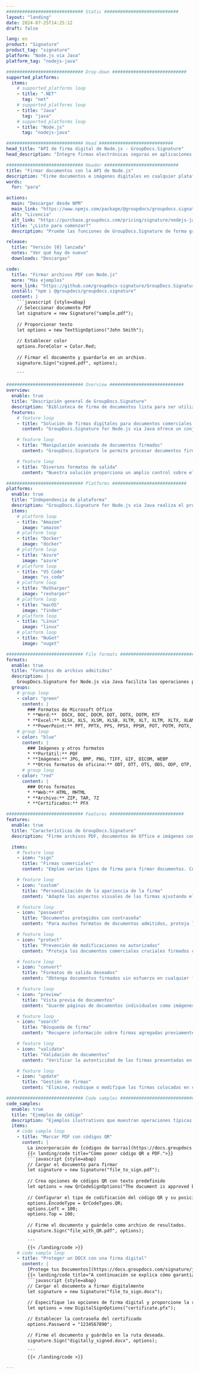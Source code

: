 ```yaml
---
############################# Static ############################
layout: "landing"
date: 2024-07-25T14:25:12
draft: false

lang: es
product: "Signature"
product_tag: "signature"
platform: "Node.js via Java"
platform_tag: "nodejs-java"

############################# Drop-down ############################
supported_platforms:
  items:
    # supported_platforms loop
    - title: ".NET"
      tag: "net"
    # supported_platforms loop
    - title: "Java"
      tag: "java"
    # supported_platforms loop
    - title: "Node.js"
      tag: "nodejs-java"

############################# Head ############################
head_title: "API de firma digital de Node.js - GroupDocs.Signature"
head_description: "Integre firmas electrónicas seguras en aplicaciones Node.js con GroupDocs.Signature. Optimice los flujos de trabajo de firma de documentos de forma fácil y eficiente."

############################# Header ############################
title: "Firmar documentos con la API de Node.js"
description: "Firme documentos e imágenes digitales en cualquier plataforma utilizando nuestras API flexibles y soluciones basadas en aplicaciones para programadores y usuarios finales."
words:
  for: "para"

actions:
  main: "Descargar desde NPM"
  main_link: "https://www.npmjs.com/package/@groupdocs/groupdocs.signature/"
  alt: "Licencia"
  alt_link: "https://purchase.groupdocs.com/pricing/signature/nodejs-java/"
  title: "¿Listo para comenzar?"
  description: "Pruebe las funciones de GroupDocs.Signature de forma gratuita o solicite una licencia"

release:
  title: "Versión {0} lanzada"
  notes: "Ver qué hay de nuevo"
  downloads: "Descargas"

code:
  title: "Firmar archivos PDF con Node.js"
  more: "Más ejemplos"
  more_link: "https://github.com/groupdocs-signature/GroupDocs.Signature-for-Node.js-via-Java/"
  install: "npm i @groupdocs/groupdocs.signature"
  content: |
    ```javascript {style=abap}   
    // Seleccionar documento PDF
    let signature = new Signature("sample.pdf");
    
    // Proporcionar texto
    let options = new TextSignOptions("John Smith");
    
    // Establecer color
    options.ForeColor = Color.Red;
    
    // Firmar el documento y guardarlo en un archivo.
    signature.Sign("signed.pdf", options);
    
    ```

############################# Overview ############################
overview:
  enable: true
  title: "Descripción general de GroupDocs.Signature"
  description: "Biblioteca de firma de documentos lista para ser utilizada en aplicaciones Node.js"
  features:
    # feature loop
    - title: "Solución de firmas digitales para documentos comerciales con Node.js"
      content: "GroupDocs.Signature for Node.js via Java ofrece un conjunto completo de opciones de firma digital para PDF, documentos de Office e imágenes. Se encuentran disponibles textos, códigos de barras, imágenes, certificados digitales y metadatos. El procesamiento de documentos optimizado garantiza la eficiencia."

    # feature loop
    - title: "Manipulación avanzada de documentos firmados"
      content: "GroupDocs.Signature le permite procesar documentos firmados. Busque y valide firmas utilizando diversos criterios. Además, extraiga información detallada del documento o genere imágenes de vista previa de las páginas."

    # feature loop
    - title: "Diversos formatos de salida"
      content: "Nuestra solución proporciona un amplio control sobre el formato de salida de los documentos firmados. Coloque con precisión las firmas en cualquier página y personalice su apariencia. Guarde documentos firmados en numerosos formatos compatibles y, opcionalmente, protéjalos con contraseñas."

############################# Platforms ############################
platforms:
  enable: true
  title: "Independencia de plataforma"
  description: "GroupDocs.Signature for Node.js via Java realiza el procesamiento de documentos con varios sistemas operativos"
  items:
    # platform loop
    - title: "Amazon"
      image: "amazon"
    # platform loop
    - title: "Docker"
      image: "docker"
    # platform loop
    - title: "Azure"
      image: "azure"
    # platform loop
    - title: "VS Code"
      image: "vs_code"
    # platform loop
    - title: "ReSharper"
      image: "resharper"
    # platform loop
    - title: "macOS"
      image: "finder"
    # platform loop
    - title: "Linux"
      image: "linux"
    # platform loop
    - title: "NuGet"
      image: "nuget"

############################# File formats ############################
formats:
  enable: true
  title: "Formatos de archivo admitidos"
  description: |
    GroupDocs.Signature for Node.js via Java facilita las operaciones para los [formatos de archivo populares](https://docs.groupdocs.com/signature/java/supported-document-formats/).
  groups:
    # group loop
    - color: "green"
      content: |
        ### Formatos de Microsoft Office
        * **Word:**  DOCX, DOC, DOCM, DOT, DOTX, DOTM, RTF
        * **Excel:** XLSX, XLS, XLSM, XLSB, XLTM, XLT, XLTM, XLTX, XLAM, SXC, SpreadsheetML
        * **PowerPoint:** PPT, PPTX, PPS, PPSX, PPSM, POT, POTM, POTX, PPTM
    # group loop
    - color: "blue"
      content: |
        ### Imágenes y otros formatos
        * **Portátil:** PDF
        * **Imágenes:** JPG, BMP, PNG, TIFF, GIF, DICOM, WEBP
        * **Otros formatos de oficina:** ODT, OTT, OTS, ODS, ODP, OTP, ODG
      # group loop
    - color: "red"
      content: |
        ### Otros formatos
        * **Web:** HTML, MHTML
        * **Archivo:** ZIP, TAR, 7Z
        * **Certificados:** PFX

############################# Features ############################
features:
  enable: true
  title: "Características de GroupDocs.Signature"
  description: "Firme archivos PDF, documentos de Office e imágenes con firmas digitales"

  items:
    # feature loop
    - icon: "sign"
      title: "Firmas comerciales"
      content: "Emplee varios tipos de firma para firmar documentos. Coloque firmas digitales con precisión en cualquier ubicación de la página."

    # feature loop
    - icon: "custom"
      title: "Personalización de la apariencia de la firma"
      content: "Adapte los aspectos visuales de las firmas ajustando el color, la fuente, los bordes, la rotación y más para lograr el resultado deseado."

    # feature loop
    - icon: "password"
      title: "Documentos protegidos con contraseña"
      content: "Para muchos formatos de documentos admitidos, proteja los documentos firmados con una contraseña para mayor seguridad."

    # feature loop
    - icon: "protect"
      title: "Prevención de modificaciones no autorizadas"
      content: "Proteja los documentos comerciales cruciales firmados con certificados digitales contra modificaciones no autorizadas."

    # feature loop
    - icon: "convert"
      title: "Formatos de salida deseados"
      content: "Obtenga documentos firmados sin esfuerzo en cualquier formato compatible. Convierta documentos de MS Word a formato PDF con facilidad."

    # feature loop
    - icon: "preview"
      title: "Vista previa de documentos"
      content: "Guarde páginas de documentos individuales como imágenes para necesidades futuras."

    # feature loop
    - icon: "search"
      title: "Búsqueda de firma"
      content: "Recupere información sobre firmas agregadas previamente en sus documentos."

    # feature loop
    - icon: "validate"
      title: "Validación de documentos"
      content: "Verificar la autenticidad de las firmas presentadas en cualquier documento."

    # feature loop
    - icon: "update"
      title: "Gestión de firmas"
      content: "Elimine, reubique o modifique las firmas colocadas en cualquier página del documento."

############################# Code samples ############################
code_samples:
  enable: true
  title: "Ejemplos de código"
  description: "Ejemplos ilustrativos que muestran operaciones típicas de GroupDocs.Signature for Node.js via Java"
  items:
    # code sample loop
    - title: "Marcar PDF con códigos QR"
      content: |
        La incorporación de [códigos de barras](https://docs.groupdocs.com/signature/java/esign-document-with-qr-code-signature/) en páginas de documentos PDF específicas puede optimizar los procesos comerciales. Esta sección proporciona un ejemplo de cómo agregar un código QR usando GroupDocs.Signature for Node.js via Java.
        {{< landing/code title="Cómo poner código QR a PDF.">}}
        ```javascript {style=abap}
        // Cargar el documento para firmar
        let signature = new Signature("file_to_sign.pdf");
        
        // Crea opciones de códigos QR con texto predefinido
        let options = new QrCodeSignOptions("The document is approved by John Smith");
        
        // Configurar el tipo de codificación del código QR y su posición en la página
        options.EncodeType = QrCodeTypes.QR;
        options.Left = 100;
        options.Top = 100;
            
        // Firme el documento y guárdelo como archivo de resultados.
        signature.Sign("file_with_QR.pdf", options);
        
        ```
        {{< /landing/code >}}
    # code sample loop
    - title: "Proteger un DOCX con una firma digital"
      content: |
        [Protege tus Documentos](https://docs.groupdocs.com/signature/java/esign-document-with-digital-signature/) mediante firmas basadas en certificados digitales. La firma digital protege sus documentos comerciales contra cambios de contenido.
        {{< landing/code title="A continuación se explica cómo garantizar la integridad del documento.">}}
        ```javascript {style=abap}   
        // Cargar el documento a firmar digitalmente
        let signature = new Signature("file_to_sign.docx");
        
        // Especifique las opciones de firma digital y proporcione la ruta al archivo del certificado.
        let options = new DigitalSignOptions("certificate.pfx");

        // Establecer la contraseña del certificado
        options.Password = "1234567890";

        // Firme el documento y guárdelo en la ruta deseada.
        signature.Sign("digitally_signed.docx", options);

        ```
        {{< /landing/code >}}

---
```

